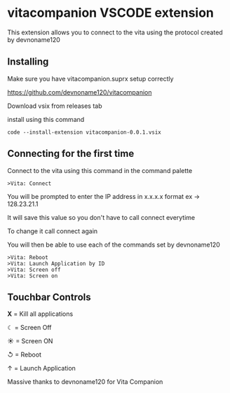 # vitacompanion VSCODE extension

This extension allows you to connect to the vita using the protocol created by devnoname120

## Installing

Make sure you have vitacompanion.suprx setup correctly

https://github.com/devnoname120/vitacompanion

Download vsix from releases tab

install using this command 
```
code --install-extension vitacompanion-0.0.1.vsix
```

## Connecting for the first time

Connect to the vita using this command in the command palette
```
>Vita: Connect
```

You will be prompted to enter the IP address in x.x.x.x format ex -> 128.23.21.1

It will save this value so you don't have to call connect everytime

To change it call connect again

You will then be able to use each of the commands set by devnoname120
```
>Vita: Reboot
>Vita: Launch Application by ID
>Vita: Screen off
>Vita: Screen on
```

## Touchbar Controls

**X** = Kill all applications

☾ = Screen Off

☀ = Screen ON

↺ = Reboot

↑ = Launch Application


Massive thanks to devnoname120 for Vita Companion
